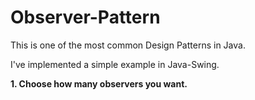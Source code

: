 # Observer-Pattern
This is one of the most common Design Patterns in Java.

I've implemented a simple example in Java-Swing. 



**1. Choose how many observers you want.**

